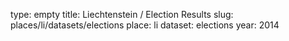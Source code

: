 type: empty
title: Liechtenstein / Election Results
slug: places/li/datasets/elections
place: li
dataset: elections
year: 2014
